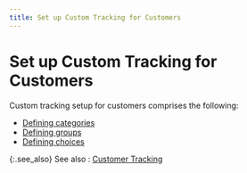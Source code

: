 ```yaml
---
title: Set up Custom Tracking for Customers
---
```


# Set up Custom Tracking for Customers


Custom tracking setup for customers comprises the following:

- [Defining categories]({{site.ct_baseurl}}/customer-tracking/creating_a_tracking_category_for_customers.html)
- [Defining groups]({{site.ct_baseurl}}/customer-tracking/custom_tracking_group_details_2.html)
- [Defining choices]({{site.ct_baseurl}}/customer-tracking/custom_tracking_choice_details_1.html)



{:.see_also}
See also
: [Customer Tracking]({{site.ct_baseurl}}/customer-tracking/customer_tracking.html)
